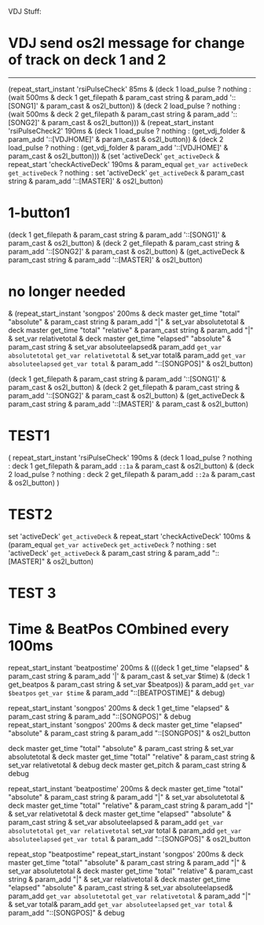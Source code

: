 VDJ Stuff:

# VDJ send os2l message for change of track on deck 1 and 2

-----------------------------------------------------------
(repeat_start_instant 'rsiPulseCheck' 85ms & (deck 1 load_pulse ? nothing : (wait 500ms & deck 1 get_filepath & param_cast string & param_add '::[SONG1]' & param_cast & os2l_button)) & (deck 2 load_pulse ? nothing : (wait 500ms & deck 2 get_filepath & param_cast string & param_add '::[SONG2]' & param_cast & os2l_button)))
& (repeat_start_instant 'rsiPulseCheck2' 190ms & (deck 1 load_pulse ? nothing : (get_vdj_folder & param_add '::[VDJHOME]' & param_cast & os2l_button)) & (deck 2 load_pulse ? nothing : (get_vdj_folder & param_add '::[VDJHOME]' & param_cast & os2l_button)))
& (set 'activeDeck' `get_activeDeck` & repeat_start 'checkActiveDeck' 190ms & param_equal `get_var activeDeck` `get_activeDeck` ? nothing : set 'activeDeck' `get_activeDeck` & param_cast string & param_add '::[MASTER]' & os2l_button)

# 1-button1
(deck 1 get_filepath & param_cast string & param_add '::[SONG1]' & param_cast & os2l_button) & (deck 2 get_filepath & param_cast string & param_add '::[SONG2]' & param_cast & os2l_button) & (get_activeDeck & param_cast string & param_add '::[MASTER]' & os2l_button)

# no longer needed

& (repeat_start_instant 'songpos' 200ms & deck master get_time "total" "absolute" & param_cast string & param_add "|" & set_var absolutetotal & deck master get_time "total" "relative" & param_cast string &  param_add "|" & set_var relativetotal & deck master get_time "elapsed" "absolute" & param_cast string & set_var absoluteelapsed& param_add `get_var absolutetotal` `get_var relativetotal` & set_var total& param_add `get_var absoluteelapsed` `get_var total` & param_add "::[SONGPOS]" & os2l_button)

(deck 1 get_filepath & param_cast string & param_add '::[SONG1]' & param_cast & os2l_button) & (deck 2 get_filepath & param_cast string & param_add '::[SONG2]' & param_cast & os2l_button) & (get_activeDeck & param_cast string & param_add '::[MASTER]' & param_cast & os2l_button)

# TEST1

(
    repeat_start_instant 'rsiPulseCheck' 190ms
    & (deck 1 load_pulse ? nothing : deck 1 get_filepath & param_add `::1a` & param_cast & os2l_button)
    & (deck 2 load_pulse ? nothing : deck 2 get_filepath & param_add `::2a` & param_cast & os2l_button)
)

# TEST2

set 'activeDeck' `get_activeDeck` & repeat_start 'checkActiveDeck' 100ms & (param_equal `get_var activeDeck` `get_activeDeck` ? nothing : set 'activeDeck' `get_activeDeck` & param_cast string & param_add "::[MASTER]" & os2l_button)

# TEST 3

# Time & BeatPos COmbined every 100ms

repeat_start_instant 'beatpostime' 200ms & (((deck 1 get_time "elapsed" & param_cast string & param_add '|' & param_cast & set_var $time) & (deck 1 get_beatpos & param_cast string & set_var $beatpos)) & param_add `get_var $beatpos` `get_var $time` & param_add "::[BEATPOSTIME]" & debug)

repeat_start_instant 'songpos' 200ms & deck 1 get_time "elapsed" & param_cast string & param_add "::[SONGPOS]" & debug
repeat_start_instant 'songpos' 200ms & deck master get_time "elapsed" "absolute" & param_cast string & param_add "::[SONGPOS]" & os2l_button

deck master get_time "total" "absolute" & param_cast string & set_var absolutetotal & deck master get_time "total" "relative" & param_cast string & set_var relativetotal & debug
deck master get_pitch & param_cast string & debug

repeat_start_instant 'beatpostime' 200ms &
deck master get_time "total" "absolute" & param_cast string & param_add "|" & set_var absolutetotal
& deck master get_time "total" "relative" & param_cast string &  param_add "|" & set_var relativetotal
& deck master get_time "elapsed" "absolute" & param_cast string & set_var absoluteelapsed
& param_add `get_var absolutetotal` `get_var relativetotal` set_var total
& param_add `get_var absoluteelapsed` `get_var total` & param_add "::[SONGPOS]"
& os2l_button

repeat_stop "beatpostime"
repeat_start_instant 'songpos' 200ms & deck master get_time "total" "absolute" & param_cast string & param_add "|" & set_var absolutetotal & deck master get_time "total" "relative" & param_cast string &  param_add "|" & set_var relativetotal & deck master get_time "elapsed" "absolute" & param_cast string & set_var absoluteelapsed& param_add `get_var absolutetotal` `get_var relativetotal` & param_add "|" & set_var total& param_add `get_var absoluteelapsed` `get_var total` & param_add "::[SONGPOS]" & debug
